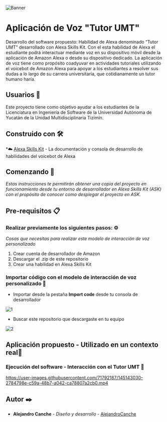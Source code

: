 ![Banner](https://user-images.githubusercontent.com/71792187/145144549-8e4214ec-4b49-4b0b-a808-f7a6921baaa9.png)

# Aplicación de Voz "Tutor UMT"

Desarrollo del software propuesto: Habilidad de Alexa denominado “Tutor UMT” desarrollado con Alexa Skills Kit. Con el esta habilidad de Alexa el estudiante podrá interactuar mediante voz en su dispositivo móvil desde la aplicación de Amazon Alexa o desde su dispositivo dedicado. La aplicación de voz tiene como propósito coadyuvar en actividades tutoriales utilizando el voicebot de Amazon Alexa para apoyar a los estudiantes a resolver sus dudas a lo largo de su carrera universitaria, que cotidianamente un tutor humano haría.

## Usuarios 👦

Este proyecto tiene como objetivo ayudar a los estudiantes de la Licenciatura en Ingeniería de Software de la Universidad Autónoma de Yucatán de la Unidad Multidisciplinaria Tizimín.

## Construido con 🛠️

*☁️ [Alexa Skills Kit](https://developer.amazon.com/alexa/console/ask) - La documentación y consola de desarrollo de habilidades del voicebot de Alexa

## Comenzando 🚀

_Estas instrucciones te permitirán obtener una copia del proyecto en funcionamiento desde tu entorno de desarrollador en Alexa Skills Kit (ASK) con el propósito de conocer como desplegar el proyecto en ASK._

## Pre-requisitos 📋

### Realizar previamente los siguientes pasos: ⚙️
_Cosas que necesitas para realizar este modelo de interacción de voz personalizado_

1. Crear cuenta de desarrollador de Amazon 
2. Descargar el .zip de este repositorio
3. Crear una habilidad en Alexa Skills Kit

### Importar código con el modelo de interacción de voz personalizado 🔧

- Importar desde la pestaña **Import code** desde tu consola de desarrollador 

![1](https://user-images.githubusercontent.com/71792187/145146410-cf6cec3f-7e4c-4412-b433-d78bbb143e7e.png)

- Buscar este repositorio que descargaste en tu equipo

![2](https://user-images.githubusercontent.com/71792187/145146543-24717813-eac5-4213-82d7-f575a79fcbdb.png)

## Aplicación propuesto -  Utilizado en un contexto real🚀

### Ejecución del software - Interacción con el Tutor UMT 📱

https://user-images.githubusercontent.com/71792187/145143030-2784798e-c59a-48b7-a042-ca78807a2cb0.mp4

## Autor ✒️

* **Alejandro Canche** - *Diseño y desarrollo* - [AlejandroCanche](https://github.com/AlejandroCanche)
